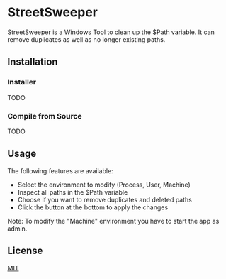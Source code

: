 # StreetSweeper
StreetSweeper is a Windows Tool to clean up the $Path variable. It can remove duplicates as well as no longer existing paths.

## Installation
### Installer
TODO

### Compile from Source
TODO

## Usage
The following features are available:
- Select the environment to modify (Process, User, Machine)
- Inspect all paths in the $Path variable
- Choose if you want to remove duplicates and deleted paths
- Click the button at the bottom to apply the changes

Note: To modify the "Machine" environment you have to start the app as admin.

## License
[MIT](https://choosealicense.com/licenses/mit/)


